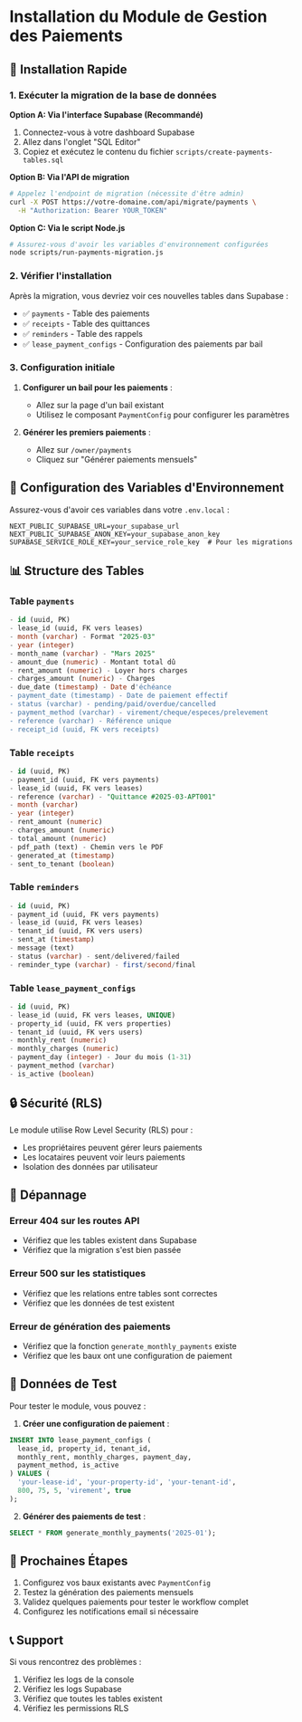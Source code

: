 # Installation du Module de Gestion des Paiements

## 🚀 Installation Rapide

### 1. Exécuter la migration de la base de données

**Option A: Via l'interface Supabase (Recommandé)**
1. Connectez-vous à votre dashboard Supabase
2. Allez dans l'onglet "SQL Editor"
3. Copiez et exécutez le contenu du fichier `scripts/create-payments-tables.sql`

**Option B: Via l'API de migration**
```bash
# Appelez l'endpoint de migration (nécessite d'être admin)
curl -X POST https://votre-domaine.com/api/migrate/payments \
  -H "Authorization: Bearer YOUR_TOKEN"
```

**Option C: Via le script Node.js**
```bash
# Assurez-vous d'avoir les variables d'environnement configurées
node scripts/run-payments-migration.js
```

### 2. Vérifier l'installation

Après la migration, vous devriez voir ces nouvelles tables dans Supabase :
- ✅ `payments` - Table des paiements
- ✅ `receipts` - Table des quittances
- ✅ `reminders` - Table des rappels
- ✅ `lease_payment_configs` - Configuration des paiements par bail

### 3. Configuration initiale

1. **Configurer un bail pour les paiements** :
   - Allez sur la page d'un bail existant
   - Utilisez le composant `PaymentConfig` pour configurer les paramètres

2. **Générer les premiers paiements** :
   - Allez sur `/owner/payments`
   - Cliquez sur "Générer paiements mensuels"

## 🔧 Configuration des Variables d'Environnement

Assurez-vous d'avoir ces variables dans votre `.env.local` :

```env
NEXT_PUBLIC_SUPABASE_URL=your_supabase_url
NEXT_PUBLIC_SUPABASE_ANON_KEY=your_supabase_anon_key
SUPABASE_SERVICE_ROLE_KEY=your_service_role_key  # Pour les migrations
```

## 📊 Structure des Tables

### Table `payments`
```sql
- id (uuid, PK)
- lease_id (uuid, FK vers leases)
- month (varchar) - Format "2025-03"
- year (integer)
- month_name (varchar) - "Mars 2025"
- amount_due (numeric) - Montant total dû
- rent_amount (numeric) - Loyer hors charges
- charges_amount (numeric) - Charges
- due_date (timestamp) - Date d'échéance
- payment_date (timestamp) - Date de paiement effectif
- status (varchar) - pending/paid/overdue/cancelled
- payment_method (varchar) - virement/cheque/especes/prelevement
- reference (varchar) - Référence unique
- receipt_id (uuid, FK vers receipts)
```

### Table `receipts`
```sql
- id (uuid, PK)
- payment_id (uuid, FK vers payments)
- lease_id (uuid, FK vers leases)
- reference (varchar) - "Quittance #2025-03-APT001"
- month (varchar)
- year (integer)
- rent_amount (numeric)
- charges_amount (numeric)
- total_amount (numeric)
- pdf_path (text) - Chemin vers le PDF
- generated_at (timestamp)
- sent_to_tenant (boolean)
```

### Table `reminders`
```sql
- id (uuid, PK)
- payment_id (uuid, FK vers payments)
- lease_id (uuid, FK vers leases)
- tenant_id (uuid, FK vers users)
- sent_at (timestamp)
- message (text)
- status (varchar) - sent/delivered/failed
- reminder_type (varchar) - first/second/final
```

### Table `lease_payment_configs`
```sql
- id (uuid, PK)
- lease_id (uuid, FK vers leases, UNIQUE)
- property_id (uuid, FK vers properties)
- tenant_id (uuid, FK vers users)
- monthly_rent (numeric)
- monthly_charges (numeric)
- payment_day (integer) - Jour du mois (1-31)
- payment_method (varchar)
- is_active (boolean)
```

## 🔒 Sécurité (RLS)

Le module utilise Row Level Security (RLS) pour :
- Les propriétaires peuvent gérer leurs paiements
- Les locataires peuvent voir leurs paiements
- Isolation des données par utilisateur

## 🚨 Dépannage

### Erreur 404 sur les routes API
- Vérifiez que les tables existent dans Supabase
- Vérifiez que la migration s'est bien passée

### Erreur 500 sur les statistiques
- Vérifiez que les relations entre tables sont correctes
- Vérifiez que les données de test existent

### Erreur de génération des paiements
- Vérifiez que la fonction `generate_monthly_payments` existe
- Vérifiez que les baux ont une configuration de paiement

## 📝 Données de Test

Pour tester le module, vous pouvez :

1. **Créer une configuration de paiement** :
```sql
INSERT INTO lease_payment_configs (
  lease_id, property_id, tenant_id, 
  monthly_rent, monthly_charges, payment_day, 
  payment_method, is_active
) VALUES (
  'your-lease-id', 'your-property-id', 'your-tenant-id',
  800, 75, 5, 'virement', true
);
```

2. **Générer des paiements de test** :
```sql
SELECT * FROM generate_monthly_payments('2025-01');
```

## 🎯 Prochaines Étapes

1. Configurez vos baux existants avec `PaymentConfig`
2. Testez la génération des paiements mensuels
3. Validez quelques paiements pour tester le workflow complet
4. Configurez les notifications email si nécessaire

## 📞 Support

Si vous rencontrez des problèmes :
1. Vérifiez les logs de la console
2. Vérifiez les logs Supabase
3. Vérifiez que toutes les tables existent
4. Vérifiez les permissions RLS
